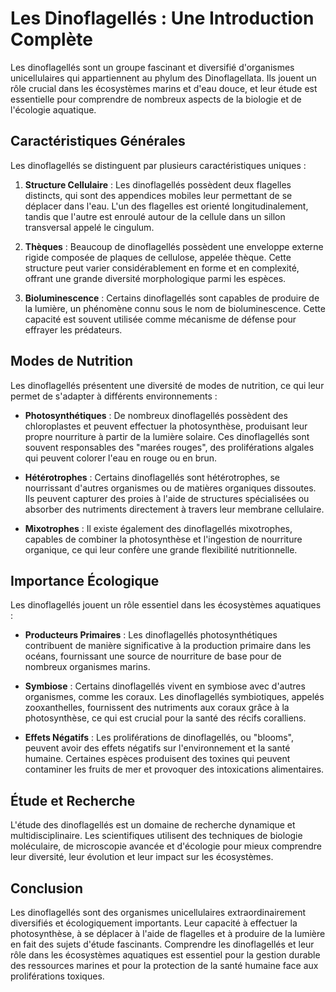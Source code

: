 # Les Dinoflagellés : Une Introduction Complète

Les dinoflagellés sont un groupe fascinant et diversifié d'organismes unicellulaires qui appartiennent au phylum des Dinoflagellata. Ils jouent un rôle crucial dans les écosystèmes marins et d'eau douce, et leur étude est essentielle pour comprendre de nombreux aspects de la biologie et de l'écologie aquatique.

## Caractéristiques Générales

Les dinoflagellés se distinguent par plusieurs caractéristiques uniques :

1. **Structure Cellulaire** : Les dinoflagellés possèdent deux flagelles distincts, qui sont des appendices mobiles leur permettant de se déplacer dans l'eau. L'un des flagelles est orienté longitudinalement, tandis que l'autre est enroulé autour de la cellule dans un sillon transversal appelé le cingulum.

2. **Thèques** : Beaucoup de dinoflagellés possèdent une enveloppe externe rigide composée de plaques de cellulose, appelée thèque. Cette structure peut varier considérablement en forme et en complexité, offrant une grande diversité morphologique parmi les espèces.

3. **Bioluminescence** : Certains dinoflagellés sont capables de produire de la lumière, un phénomène connu sous le nom de bioluminescence. Cette capacité est souvent utilisée comme mécanisme de défense pour effrayer les prédateurs.

## Modes de Nutrition

Les dinoflagellés présentent une diversité de modes de nutrition, ce qui leur permet de s'adapter à différents environnements :

- **Photosynthétiques** : De nombreux dinoflagellés possèdent des chloroplastes et peuvent effectuer la photosynthèse, produisant leur propre nourriture à partir de la lumière solaire. Ces dinoflagellés sont souvent responsables des "marées rouges", des proliférations algales qui peuvent colorer l'eau en rouge ou en brun.

- **Hétérotrophes** : Certains dinoflagellés sont hétérotrophes, se nourrissant d'autres organismes ou de matières organiques dissoutes. Ils peuvent capturer des proies à l'aide de structures spécialisées ou absorber des nutriments directement à travers leur membrane cellulaire.

- **Mixotrophes** : Il existe également des dinoflagellés mixotrophes, capables de combiner la photosynthèse et l'ingestion de nourriture organique, ce qui leur confère une grande flexibilité nutritionnelle.

## Importance Écologique

Les dinoflagellés jouent un rôle essentiel dans les écosystèmes aquatiques :

- **Producteurs Primaires** : Les dinoflagellés photosynthétiques contribuent de manière significative à la production primaire dans les océans, fournissant une source de nourriture de base pour de nombreux organismes marins.

- **Symbiose** : Certains dinoflagellés vivent en symbiose avec d'autres organismes, comme les coraux. Les dinoflagellés symbiotiques, appelés zooxanthelles, fournissent des nutriments aux coraux grâce à la photosynthèse, ce qui est crucial pour la santé des récifs coralliens.

- **Effets Négatifs** : Les proliférations de dinoflagellés, ou "blooms", peuvent avoir des effets négatifs sur l'environnement et la santé humaine. Certaines espèces produisent des toxines qui peuvent contaminer les fruits de mer et provoquer des intoxications alimentaires.

## Étude et Recherche

L'étude des dinoflagellés est un domaine de recherche dynamique et multidisciplinaire. Les scientifiques utilisent des techniques de biologie moléculaire, de microscopie avancée et d'écologie pour mieux comprendre leur diversité, leur évolution et leur impact sur les écosystèmes.

## Conclusion

Les dinoflagellés sont des organismes unicellulaires extraordinairement diversifiés et écologiquement importants. Leur capacité à effectuer la photosynthèse, à se déplacer à l'aide de flagelles et à produire de la lumière en fait des sujets d'étude fascinants. Comprendre les dinoflagellés et leur rôle dans les écosystèmes aquatiques est essentiel pour la gestion durable des ressources marines et pour la protection de la santé humaine face aux proliférations toxiques.